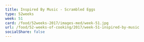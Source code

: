 ```yaml
---
title: Inspired By Music - Scrambled Eggs
type: 52weeks
week: 51
card: /food/52weeks-2017/images-med/week-51.jpg
url: /food/52-weeks-of-cooking/2017/week-51-inspired-by-music
socialShare: false
---
```

